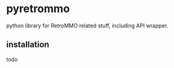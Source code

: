 # pyretrommo
python library for RetroMMO related stuff, including API wrapper.

## installation
todo
